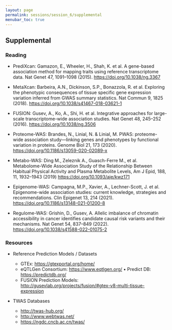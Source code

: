 ```yaml
---
layout: page
permalink: sessions/session_6/supplemental
menubar_toc: true
---
```


## Supplemental
### Reading
- PrediXcan: Gamazon, E., Wheeler, H., Shah, K. et al. A gene-based association method for mapping traits using reference transcriptome data. Nat Genet 47, 1091–1098 (2015). https://doi.org/10.1038/ng.3367 

- MetaXcan: Barbeira, A.N., Dickinson, S.P., Bonazzola, R. et al. Exploring the phenotypic consequences of tissue specific gene expression variation inferred from GWAS summary statistics. Nat Commun 9, 1825 (2018). https://doi.org/10.1038/s41467-018-03621-1 

- FUSION: Gusev, A., Ko, A., Shi, H. et al. Integrative approaches for large-scale transcriptome-wide association studies. Nat Genet 48, 245–252 (2016). https://doi.org/10.1038/ng.3506 

- Proteome-WAS: Brandes, N., Linial, N. & Linial, M. PWAS: proteome-wide association study—linking genes and phenotypes by functional variation in proteins. Genome Biol 21, 173 (2020). https://doi.org/10.1186/s13059-020-02089-x 

- Metabo-WAS: Ding M., Zeleznik A., Guasch-Ferre M., et al. Metabolome-Wide Association Study of the Relationship Between Habitual Physical Activity and Plasma Metabolite Levels, Am J Epid, 188, 11, 1932–1943 (2019) https://doi.org/10.1093/aje/kwz171 

- Epigenome-WAS: Campagna, M.P., Xavier, A., Lechner-Scott, J. et al. Epigenome-wide association studies: current knowledge, strategies and recommendations. Clin Epigenet 13, 214 (2021). https://doi.org/10.1186/s13148-021-01200-8 

- Regulome-WAS: Grishin, D., Gusev, A. Allelic imbalance of chromatin accessibility in cancer identifies candidate causal risk variants and their mechanisms. Nat Genet 54, 837–849 (2022). https://doi.org/10.1038/s41588-022-01075-2 

### Resources
- Reference Prediction Models / Datasets
    - GTEx: https://gtexportal.org/home/ 
    - eQTLGen Consortium: https://www.eqtlgen.org/ • Predict DB: https://predictdb.org/ 
    - FUSION Prediction Models: http://gusevlab.org/projects/fusion/#gtex-v8-multi-tissue-expression 

- TWAS Databases
    - http://twas-hub.org/ 
    - http://www.webtwas.net/ 
    - https://ngdc.cncb.ac.cn/twas/ 
 
